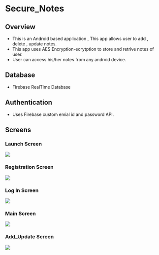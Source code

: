 # Secure_Notes


## Overview
* This is an Android based application , This app allows user to add , delete , update notes.
* This app uses AES Encryption-ecrytption to store and retrive notes of user.
* User can access his/her notes from any android device.



## Database
* Firebase RealTime Database


## Authentication
* Uses Firebase custom emial id and password API.


## Screens
### Launch Screen
![](https://github.com/swapnilandhare/Secure_Notes/blob/master/launch_screen.jpg)


### Registration Screen
![](https://github.com/swapnilandhare/Secure_Notes/blob/master/Registration_Screen.jpg)


### Log In Screen
![](https://github.com/swapnilandhare/Secure_Notes/blob/master/login_screen.jpg)


### Main Screen
![](https://github.com/swapnilandhare/Secure_Notes/blob/master/main_screen.jpg)


### Add_Update Screen
![](https://github.com/swapnilandhare/Secure_Notes/blob/master/add_update_screen.jpg)





